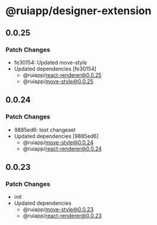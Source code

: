 # @ruiapp/designer-extension

## 0.0.25

### Patch Changes

- fe30154: Updated move-style
- Updated dependencies [fe30154]
  - @ruiapp/react-renderer@0.0.25
  - @ruiapp/move-style@0.0.25

## 0.0.24

### Patch Changes

- 9885ed6: test changeset
- Updated dependencies [9885ed6]
  - @ruiapp/move-style@0.0.24
  - @ruiapp/react-renderer@0.0.24

## 0.0.23

### Patch Changes

- init
- Updated dependencies
  - @ruiapp/move-style@0.0.23
  - @ruiapp/react-renderer@0.0.23
